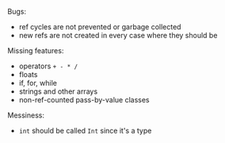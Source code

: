 Bugs:
- ref cycles are not prevented or garbage collected
- new refs are not created in every case where they should be

Missing features:
- operators `+ - * /`
- floats
- if, for, while
- strings and other arrays
- non-ref-counted pass-by-value classes

Messiness:
- `int` should be called `Int` since it's a type
